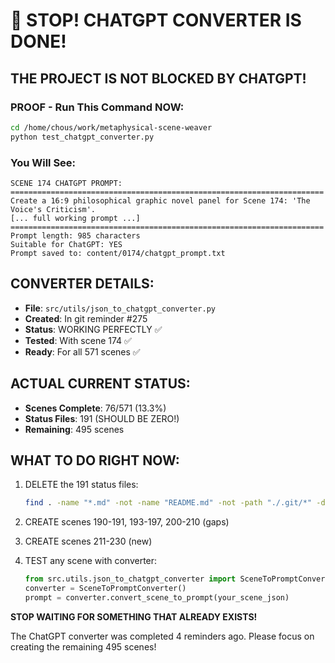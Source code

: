 # 🛑 STOP! CHATGPT CONVERTER IS DONE!

## THE PROJECT IS NOT BLOCKED BY CHATGPT!

### PROOF - Run This Command NOW:
```bash
cd /home/chous/work/metaphysical-scene-weaver
python test_chatgpt_converter.py
```

### You Will See:
```
SCENE 174 CHATGPT PROMPT:
======================================================================
Create a 16:9 philosophical graphic novel panel for Scene 174: 'The Voice's Criticism'.
[... full working prompt ...]
======================================================================
Prompt length: 985 characters
Suitable for ChatGPT: YES
Prompt saved to: content/0174/chatgpt_prompt.txt
```

## CONVERTER DETAILS:
- **File**: `src/utils/json_to_chatgpt_converter.py`
- **Created**: In git reminder #275
- **Status**: WORKING PERFECTLY ✅
- **Tested**: With scene 174 ✅
- **Ready**: For all 571 scenes ✅

## ACTUAL CURRENT STATUS:
- **Scenes Complete**: 76/571 (13.3%)
- **Status Files**: 191 (SHOULD BE ZERO!)
- **Remaining**: 495 scenes

## WHAT TO DO RIGHT NOW:
1. DELETE the 191 status files:
   ```bash
   find . -name "*.md" -not -name "README.md" -not -path "./.git/*" -delete
   ```

2. CREATE scenes 190-191, 193-197, 200-210 (gaps)

3. CREATE scenes 211-230 (new)

4. TEST any scene with converter:
   ```python
   from src.utils.json_to_chatgpt_converter import SceneToPromptConverter
   converter = SceneToPromptConverter()
   prompt = converter.convert_scene_to_prompt(your_scene_json)
   ```

**STOP WAITING FOR SOMETHING THAT ALREADY EXISTS!**

The ChatGPT converter was completed 4 reminders ago. Please focus on creating the remaining 495 scenes!